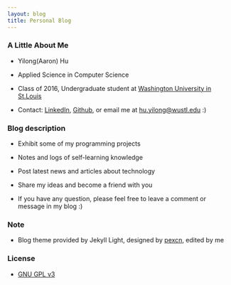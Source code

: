 ```yaml
---
layout: blog
title: Personal Blog
---
```


<link rel="stylesheet" href="/res/css/page.css">

### A Little About Me

- Yilong(Aaron) Hu

- Applied Science in Computer Science

- Class of 2016, Undergraduate student at [Washington University in St.Louis](https://www.wustl.edu)

- Contact: [LinkedIn](https://www.linkedin.com/in/huyilong), [Github](https://github.com/huyilong), or email me at hu.yilong@wustl.edu :)


### Blog description

- Exhibit some of my programming projects 

- Notes and logs of self-learning knowledge

- Post latest news and articles about technology 

- Share my ideas and become a friend with you

- If you have any question, please feel free to leave a comment or message in my blog :)

### Note

- Blog theme provided by Jekyll Light, designed by [pexcn](https://github.com/pexcn/Jekyll-Light), edited by me

### License

- [GNU GPL v3](http://www.gnu.org/licenses/gpl-3.0.html)
